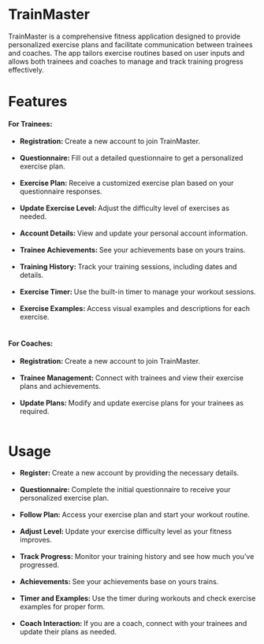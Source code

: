 # TrainMaster 
TrainMaster is a comprehensive fitness application designed to provide personalized exercise plans and facilitate communication between trainees and coaches. The app tailors exercise routines based on user inputs and allows both trainees and coaches to manage and track training progress effectively.

# Features

#### For Trainees:
<ul>
    <li><b>Registration: </b> Create a new account to join TrainMaster.</li><br>
    <li><b>Questionnaire: </b>Fill out a detailed questionnaire to get a personalized exercise plan.</li><br>
    <li><b>Exercise Plan: </b>Receive a customized exercise plan based on your questionnaire responses.</li><br>
    <li><b>Update Exercise Level: </b>Adjust the difficulty level of exercises as needed.</li><br>
    <li><b>Account Details: </b>View and update your personal account information.</li><br>
    <li><b>Trainee Achievements: </b>See your achievements base on yours trains.</li><br>
    <li><b>Training History: </b>Track your training sessions, including dates and details.</li><br>
    <li><b>Exercise Timer: </b>Use the built-in timer to manage your workout sessions.</li><br>
    <li><b>Exercise Examples: </b>Access visual examples and descriptions for each exercise.</li><br>
</ul>

#### For Coaches:
<ul>
    <li><b>Registration: </b>Create a new account to join TrainMaster.</li><br>
    <li><b>Trainee Management: </b>Connect with trainees and view their exercise plans and achievements.</li><br>
    <li><b>Update Plans: </b>Modify and update exercise plans for your trainees as required.</li><br>
</ul>
    
# Usage
<ul>
    <li><b>Register: </b>Create a new account by providing the necessary details.</li><br>
    <li><b>Questionnaire: </b>Complete the initial questionnaire to receive your personalized exercise plan.</li><br>
    <li><b>Follow Plan: </b>Access your exercise plan and start your workout routine.</li><br>
    <li><b>Adjust Level: </b>Update your exercise difficulty level as your fitness improves.</li><br>
    <li><b>Track Progress: </b>Monitor your training history and see how much you’ve progressed.</li><br>
    <li><b>Achievements: </b>See your achievements base on yours trains.</li><br> 
    <li><b>Timer and Examples: </b>Use the timer during workouts and check exercise examples for proper form.</li><br>
    <li><b>Coach Interaction: </b>If you are a coach, connect with your trainees and update their plans as needed.</li><br>
</ul>
